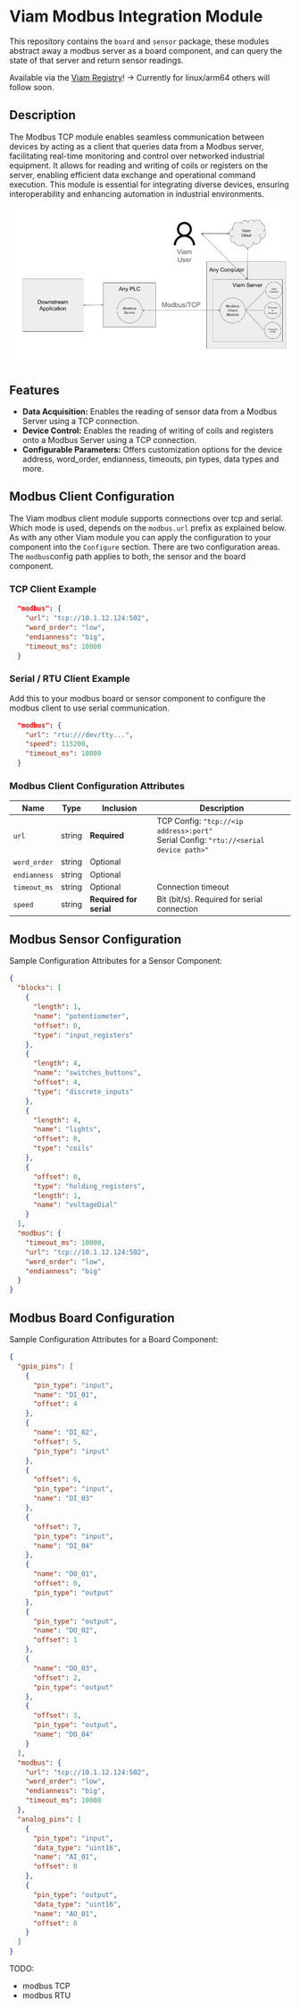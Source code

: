 # Viam Modbus Integration Module

This repository contains the `board` and `sensor` package, these modules abstract away a modbus server as a board component, and can query the state of that server and return sensor readings.

Available via the [Viam Registry](https://app.viam.com/module/viam-soleng/viam-modbus)! -> Currently for linux/arm64 others will follow soon.

## Description

The Modbus TCP module enables seamless communication between devices by acting as a client that queries data from a Modbus server, facilitating real-time monitoring and control over networked industrial equipment. It allows for reading and writing of coils or registers on the server, enabling efficient data exchange and operational command execution. This module is essential for integrating diverse devices, ensuring interoperability and enhancing automation in industrial environments.

![alt text](media/architecture.png "Modbus Integration (Server / Client) Architecture")

## Features

- **Data Acquisition:** Enables the reading of sensor data from a Modbus Server using a TCP connection.
- **Device Control:** Enables the reading of writing of coils and registers onto a Modbus Server using a TCP connection.
- **Configurable Parameters:** Offers customization options for the device address, word_order, endianness, timeouts, pin types, data types and more.



## Modbus Client Configuration

The Viam modbus client module supports connections over tcp and serial. Which mode is used, depends on the `modbus.url` prefix as explained below.
As with any other Viam module you can apply the configuration to your component into the `Configure` section.
There are two configuration areas. The `modbus`config path applies to both, the sensor and the board component.

### TCP Client Example

```json
  "modbus": {
    "url": "tcp://10.1.12.124:502",
    "word_order": "low",
    "endianness": "big",
    "timeout_ms": 10000
  }
```

### Serial / RTU Client Example

Add this to your modbus board or sensor component to configure the modbus client to use serial communication.

```json
  "modbus": {
    "url": "rtu:///dev/tty...",
    "speed": 115200,
    "timeout_ms": 10000
  }
```

### Modbus Client Configuration Attributes

| Name    | Type   | Inclusion    | Description |
| ------- | ------ | ------------ | ----------- |
| `url` | string | **Required** | TCP Config: `"tcp://<ip address>:port"`<br>Serial Config: `"rtu://<serial device path>"`|
| `word_order` | string | Optional     |       |
| `endianness` | string | Optional     |       |
| `timeout_ms` | string | Optional     | Connection timeout |
| `speed` | string | **Required for serial** | Bit (bit/s). Required for serial connection |


## Modbus Sensor Configuration

Sample Configuration Attributes for a Sensor Component:
```json
{
  "blocks": [
    {
      "length": 1,
      "name": "potentiometer",
      "offset": 0,
      "type": "input_registers"
    },
    {
      "length": 4,
      "name": "switches_buttons",
      "offset": 4,
      "type": "discrete_inputs"
    },
    {
      "length": 4,
      "name": "lights",
      "offset": 0,
      "type": "coils"
    },
    {
      "offset": 0,
      "type": "holding_registers",
      "length": 1,
      "name": "voltageDial"
    }
  ],
  "modbus": {
    "timeout_ms": 10000,
    "url": "tcp://10.1.12.124:502",
    "word_order": "low",
    "endianness": "big"
  }
}
```

## Modbus Board Configuration

Sample Configuration Attributes for a Board Component:
```json
{
  "gpio_pins": [
    {
      "pin_type": "input",
      "name": "DI_01",
      "offset": 4
    },
    {
      "name": "DI_02",
      "offset": 5,
      "pin_type": "input"
    },
    {
      "offset": 6,
      "pin_type": "input",
      "name": "DI_03"
    },
    {
      "offset": 7,
      "pin_type": "input",
      "name": "DI_04"
    },
    {
      "name": "DO_01",
      "offset": 0,
      "pin_type": "output"
    },
    {
      "pin_type": "output",
      "name": "DO_02",
      "offset": 1
    },
    {
      "name": "DO_03",
      "offset": 2,
      "pin_type": "output"
    },
    {
      "offset": 3,
      "pin_type": "output",
      "name": "DO_04"
    }
  ],
  "modbus": {
    "url": "tcp://10.1.12.124:502",
    "word_order": "low",
    "endianness": "big",
    "timeout_ms": 10000
  },
  "analog_pins": [
    {
      "pin_type": "input",
      "data_type": "uint16",
      "name": "AI_01",
      "offset": 0
    },
    {
      "pin_type": "output",
      "data_type": "uint16",
      "name": "AO_01",
      "offset": 0
    }
  ]
}
```



TODO:
  - modbus TCP
  - modbus RTU
